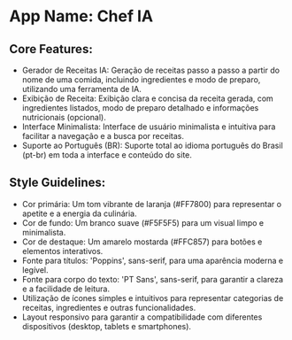 # **App Name**: Chef IA

## Core Features:

- Gerador de Receitas IA: Geração de receitas passo a passo a partir do nome de uma comida, incluindo ingredientes e modo de preparo, utilizando uma ferramenta de IA.
- Exibição de Receita: Exibição clara e concisa da receita gerada, com ingredientes listados, modo de preparo detalhado e informações nutricionais (opcional).
- Interface Minimalista: Interface de usuário minimalista e intuitiva para facilitar a navegação e a busca por receitas.
- Suporte ao Português (BR): Suporte total ao idioma português do Brasil (pt-br) em toda a interface e conteúdo do site.

## Style Guidelines:

- Cor primária: Um tom vibrante de laranja (#FF7800) para representar o apetite e a energia da culinária.
- Cor de fundo: Um branco suave (#F5F5F5) para um visual limpo e minimalista.
- Cor de destaque: Um amarelo mostarda (#FFC857) para botões e elementos interativos.
- Fonte para títulos: 'Poppins', sans-serif, para uma aparência moderna e legível.
- Fonte para corpo do texto: 'PT Sans', sans-serif, para garantir a clareza e a facilidade de leitura.
- Utilização de ícones simples e intuitivos para representar categorias de receitas, ingredientes e outras funcionalidades.
- Layout responsivo para garantir a compatibilidade com diferentes dispositivos (desktop, tablets e smartphones).